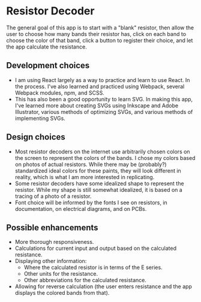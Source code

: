 # Resistor Decoder

The general goal of this app is to start with a "blank" resistor, then allow the user to choose how many bands their resistor has, click on each band to choose the color of that band, click a button to register their choice, and let the app calculate the resistance.


## Development choices
* I am using React largely as a way to practice and learn to use React. In the process. I've also learned and practiced using Webpack, several Webpack modules, npm, and SCSS.
* This has also been a good opportunity to learn SVG. In making this app, I've learned more about creating SVGs using Inkscape and Adobe Illustrator, various methods of optimizing SVGs, and various methods of implementing SVGs.


## Design choices
* Most resistor decoders on the internet use arbitrarily chosen colors on the screen to represent the colors of the bands. I chose my colors based on photos of actual resistors. While there may be (probably?) standardized ideal colors for these paints, they will look different in reality, which is what I am more interested in replicating.
* Some resistor decoders have some idealized shape to represent the resistor. While my shape is still somewhat idealized, it is based on a tracing of a photo of a resistor.
* Font choice will be informed by the fonts I see on resistors, in documentation, on electrical diagrams, and on PCBs.


## Possible enhancements
* More thorough responsiveness.
* Calculations for current input and output based on the calculated resistance.
* Displaying other information:
    * Where the calculated resistor is in terms of the E series.
    * Other units for the resistance.
    * Other abbreviations for the calculated resistance.
* Allowing for reverse calculation (the user enters resistance and the app displays the colored bands from that).
